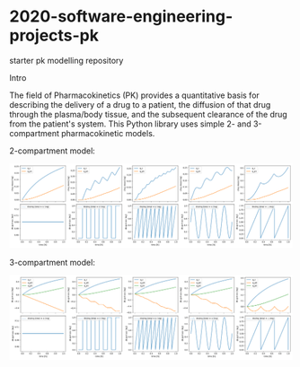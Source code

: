 # 2020-software-engineering-projects-pk
starter pk modelling repository

Intro

The field of Pharmacokinetics (PK) provides a quantitative basis for describing the delivery of a drug to a patient, the diffusion of that drug through the plasma/body tissue, and the subsequent clearance of the drug from the patient's system. 
This Python library uses simple 2- and 3-compartment pharmacokinetic models.

2-compartment model:

![Example two cell results](example%20Two%20cell%20model.png)

3-compartment model:

![Example three cell results](example%20Three%20cell%20model.png)